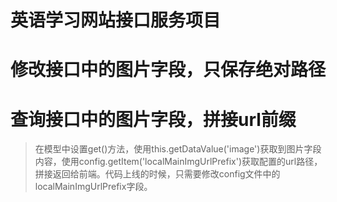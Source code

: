 # 英语学习网站接口服务项目

# 修改接口中的图片字段，只保存绝对路径
# 查询接口中的图片字段，拼接url前缀
> 在模型中设置get()方法，使用this.getDataValue('image')获取到图片字段内容，使用config.getItem('localMainImgUrlPrefix')获取配置的url路径，拼接返回给前端。代码上线的时候，只需要修改config文件中的localMainImgUrlPrefix字段。